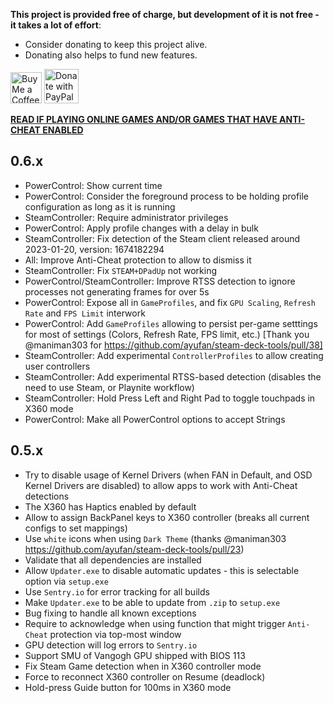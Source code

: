 **This project is provided free of charge, but development of it is not free - it takes a lot of effort**:

- Consider donating to keep this project alive.
- Donating also helps to fund new features.

<a href='https://ko-fi.com/ayufan' target='_blank'><img height='35' style='border:0px;height:50px;' src='https://az743702.vo.msecnd.net/cdn/kofi3.png?v=0' alt='Buy Me a Coffee at ko-fi.com' /></a> <a href="https://www.paypal.com/donate/?hosted_button_id=DHNBE2YR9D5Y2" target='_blank'><img height='35' src="https://raw.githubusercontent.com/stefan-niedermann/paypal-donate-button/master/paypal-donate-button.png" alt="Donate with PayPal" style='border:0px;height:55px;'/></a>

[**READ IF PLAYING ONLINE GAMES AND/OR GAMES THAT HAVE ANTI-CHEAT ENABLED**](https://steam-deck-tools.ayufan.dev/#anti-cheat-and-antivirus-software)

## 0.6.x

- PowerControl: Show current time
- PowerControl: Consider the foreground process to be holding profile configuration as long as it is running
- SteamController: Require administrator privileges
- PowerControl: Apply profile changes with a delay in bulk
- SteamController: Fix detection of the Steam client released around 2023-01-20, version: 1674182294
- All: Improve Anti-Cheat protection to allow to dismiss it
- SteamController: Fix `STEAM+DPadUp` not working
- PowerControl/SteamController: Improve RTSS detection to ignore processes not generating frames for over 5s
- PowerControl: Expose all in `GameProfiles`, and fix `GPU Scaling`, `Refresh Rate` and `FPS Limit` interwork
- PowerControl: Add `GameProfiles` allowing to persist per-game setttings for most of settings (Colors, Refresh Rate, FPS limit, etc.) [Thank you @maniman303 for https://github.com/ayufan/steam-deck-tools/pull/38]
- SteamController: Add experimental `ControllerProfiles` to allow creating user controllers
- SteamController: Add experimental RTSS-based detection (disables the need to use Steam, or Playnite workflow)
- SteamController: Hold Press Left and Right Pad to toggle touchpads in X360 mode
- PowerControl: Make all PowerControl options to accept Strings

## 0.5.x

- Try to disable usage of Kernel Drivers (when FAN in Default, and OSD Kernel Drivers are disabled)
  to allow apps to work with Anti-Cheat detections
- The X360 has Haptics enabled by default
- Allow to assign BackPanel keys to X360 controller (breaks all current configs to set mappings)
- Use `white` icons when using `Dark Theme` (thanks @maniman303 https://github.com/ayufan/steam-deck-tools/pull/23)
- Validate that all dependencies are installed
- Allow `Updater.exe` to disable automatic updates - this is selectable option via `setup.exe`
- Use `Sentry.io` for error tracking for all builds
- Make `Updater.exe` to be able to update from `.zip` to `setup.exe`
- Bug fixing to handle all known exceptions
- Require to acknowledge when using function that might trigger `Anti-Cheat` protection via top-most window
- GPU detection will log errors to `Sentry.io`
- Support SMU of Vangogh GPU shipped with BIOS 113
- Fix Steam Game detection when in X360 controller mode
- Force to reconnect X360 controller on Resume (deadlock)
- Hold-press Guide button for 100ms in X360 mode
